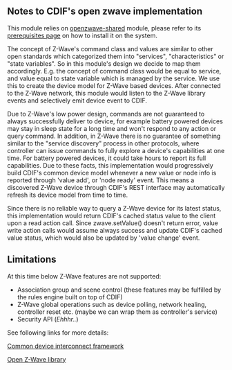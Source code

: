 Notes to CDIF's open zwave implementation
---------------------------------------
This module relies on [openzwave-shared](https://www.npmjs.com/package/openzwave-shared) module, please refer to its [prerequisites page](https://www.npmjs.com/package/openzwave-shared#prerequisites) on how to install it on the system.

The concept of Z-Wave's command class and values are similar to other open standards which categorized them into "services", "characteristics" or "state variables". So in this module's design we decide to map them accordingly. E.g. the concept of command class would be equal to service, and value equal to state variable which is managed by the service. We use this to create the device model for Z-Wave based devices. After connected to the Z-Wave network, this module would listen to the Z-Wave library events and selectively emit device event to CDIF.

Due to Z-Wave's low power design, commands are not guaranteed to always successfully deliver to device, for example battery powered devices may stay in sleep state for a long time and won't respond to any action or query command. In addition, in Z-Wave there is no guarantee of something similar to the "service discovery" process in other protocols, where controller can issue commands to fully explore a device's capabilities at one time. For battery powered devices, it could take hours to report its full capabilities. Due to these facts, this implementation would progressively build CDIF's common device model whenever a new value or node info is reported through 'value add', or 'node ready' event. This means a discovered Z-Wave device through CDIF's REST interface may automatically refresh its device model from time to time.

Since there is no reliable way to query a Z-Wave device for its latest status, this implementation would return CDIF's cached status value to the client upon a read action call. Since zwave.setValue() doesn't return error, value write action calls would assume always success and update CDIF's cached value status, which would also be updated by 'value change' event.

Limitations
-----------
At this time below Z-Wave features are not supported:
* Association group and scene control (these features may be fulfilled by the rules engine built on top of CDIF)
* Z-Wave global operations such as device polling, network healing, controller reset etc. (maybe we can wrap them as controller's service)
* Security API (*Ehhhr..*)



See following links for more details: <br/>

[Common device interconnect framework](https://github.com/out4b/cdif)

[Open Z-Wave library](https://github.com/jperkin/node-openzwave)
